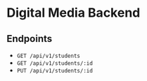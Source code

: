 # Digital Media Backend

## Endpoints

- `GET /api/v1/students`
- `GET /api/v1/students/:id`
- `PUT /api/v1/students/:id`

